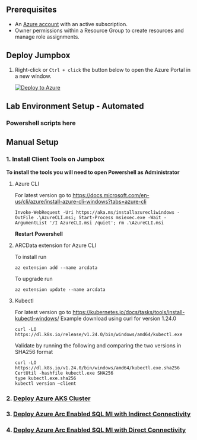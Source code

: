 ## Prerequisites

* An [Azure account](https://azure.microsoft.com/free/) with an active subscription.
* Owner permissions within a Resource Group to create resources and manage role assignments.

## Deploy Jumpbox

1. Right-click or `Ctrl + click` the button below to open the Azure Portal in a new window.

    [![Deploy to Azure](https://aka.ms/deploytoazurebutton)](https://portal.azure.com/#create/Microsoft.Template/uri/https%3A%2F%2Fraw.githubusercontent.com%2Fskt680%2Fazurearcsqlmilevelup%2Fmain%2Ftemplates%2Fjumpbox.json)

## Lab Environment Setup - Automated

### Powershell scripts here

## Manual Setup

### 1.  Install Client Tools on Jumpbox

**To install the tools you will need to open Powershell as Administrator**

1.  Azure CLI

    For latest version go to https://docs.microsoft.com/en-us/cli/azure/install-azure-cli-windows?tabs=azure-cli

    ```text
    Invoke-WebRequest -Uri https://aka.ms/installazurecliwindows -OutFile .\AzureCLI.msi; Start-Process msiexec.exe -Wait -ArgumentList '/I AzureCLI.msi /quiet'; rm .\AzureCLI.msi
    ```

    **Restart Powershell**

2.  ARCData extension for Azure CLI

    To install run 
    ```text
    az extension add --name arcdata
    ```

    To upgrade run 
    ```text
    az extension update --name arcdata
    ```

3.  Kubectl
    
    For latest version go to https://kubernetes.io/docs/tasks/tools/install-kubectl-windows/
    Example download using curl for version 1.24.0 

    ```text
    curl -LO https://dl.k8s.io/release/v1.24.0/bin/windows/amd64/kubectl.exe
    ```

    Validate by running the following and comparing the two versions in SHA256 format

    ```text
    curl -LO https://dl.k8s.io/v1.24.0/bin/windows/amd64/kubectl.exe.sha256
    CertUtil -hashfile kubectl.exe SHA256
    type kubectl.exe.sha256
    kubectl version –client
    ```

### 2. [Deploy Azure AKS Cluster](./aks-deployment.md)
### 3. [Deploy Azure Arc Enabled SQL MI with Indirect Connectivity](./indirect.md)
### 4. [Deploy Azure Arc Enabled SQL MI with Direct Connectivity](./direct.md)